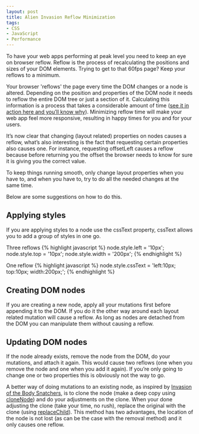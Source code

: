 ```yaml
---
layout: post
title: Alien Invasion Reflow Minimization
tags: 
- CSS
- JavaScript
- Performance
---
```

To have your web apps performing at peak level you need to keep an eye on browser reflow. Reflow is the process of recalculating the positions and sizes of your DOM elements. Trying to get to that 60fps page? Keep your reflows to a minimum.

Your browser 'reflows' the page every time the DOM changes or a node is altered. Depending on the position and properties of the DOM node it needs to reflow the entire DOM tree or just a section of it. Calculating this information is a process that takes a considerable amount of time ([see it in action here and you’ll know why](http://www.youtube.com/watch?v=dndeRnzkJDU)). Minimizing reflow time will make your web app feel more responsive, resulting in happy times for you and for your users.

It’s now clear that changing (layout related) properties on nodes causes a reflow, what’s also interesting is the fact that requesting certain properties also causes one. For instance, requesting offsetLeft causes a reflow because before returning you the offset the browser needs to know for sure it is giving you the correct value.

To keep things running smooth, only change layout properties when you have to, and when you have to, try to do all the needed changes at the same time.

Below are some suggestions on how to do this.

## Applying styles

If you are applying styles to a node use the cssText property, cssText allows you to add a group of styles in one go.

Three reflows
{% highlight javascript %}
node.style.left = '10px';
node.style.top = '10px';
node.style.width = '200px';
{% endhighlight %}

One reflow
{% highlight javascript %}
node.style.cssText = 'left:10px; top:10px; width:200px;';
{% endhighlight %}

## Creating DOM nodes

If you are creating a new node, apply all your mutations first before appending it to the DOM. If you do it the other way around each layout related mutation will cause a reflow. As long as nodes are detached from the DOM you can manipulate them without causing a reflow.

## Updating DOM nodes

If the node already exists, remove the node from the DOM, do your mutations, and attach it again. This would cause two reflows (one when you remove the node and one when you add it again). If you’re only going to change one or two properties this is obviously not the way to go.

A better way of doing mutations to an existing node, as inspired by [Invasion of the Body Snatchers](http://www.imdb.com/title/tt0077745/), is to clone the node (make a deep copy using [cloneNode](https://developer.mozilla.org/en-US/docs/DOM/Node.cloneNode)) and do your adjustments on the clone. When your done adjusting the clone (take your time, no rush), replace the original with the clone (using [replaceChild](https://developer.mozilla.org/en-US/docs/DOM/Node.replaceChild)). This method has two advantages, the location of the node is not lost (as can be the case with the removal method) and it only causes one reflow.